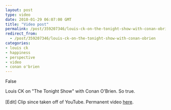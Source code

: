 ```yaml
---
layout: post
type: video
date: 2010-01-29 06:07:00 GMT
title: "Video post"
permalink: /post/359207346/louis-ck-on-the-tonight-show-with-conan-obrien
redirect_from: 
  - /post/359207346/louis-ck-on-the-tonight-show-with-conan-obrien
categories:
- louis ck
- happiness
- perspective
- video
- conan o'brien
---
```

False

Louis CK on "The Tonight Show" with Conan O'Brien. So true.<br>
<br>
[Edit] Clip since taken off of YouTube. Permanent video <a href="http://enjoyment.posterous.com/everything-is-amazingand-nobodys-happy">here</a>.